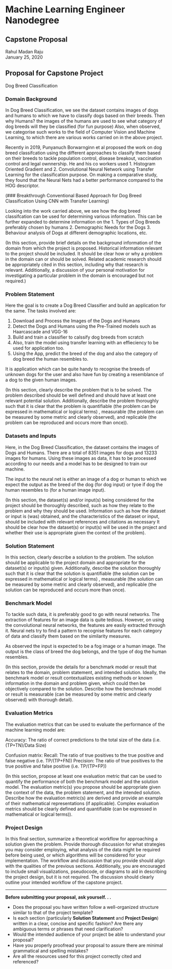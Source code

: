 # Machine Learning Engineer Nanodegree
## Capstone Proposal
Rahul Madan Raju  
January 25, 2020

## Proposal for Capstone Project
Dog Breed Classification

### Domain Background

In Dog Breed Classification, we see the dataset contains images of dogs and humans to which we have to classify dogs based on their breeds. Then why Humans? the images of the humans are used to see what category of dog breeds will they be classified (for fun purpose)
Also, when observed, we categorise such works to the field of Computer Vision and Machine Learning, to which there are various works carried on in the above project. 

Recently in 2019, Punyanuch Borwarnginn et al proposed the work on dog breed classifcation using the different approaches to classify them based on their breeds to tackle population control, disease breakout, vaccination control and legal ownnership. He and his co workers used 1. Histogram Oriented Gradient and 2. Convolutional Neural Network using Transfer Learning for the classification purpose. On making a comparative study, they found that the Neural Nets had a better performance compared to the HOG descriptor. 

(### Breakthrough Conventional Based Approach for Dog Breed Classification Using CNN with Transfer Learning)

Looking into the work carried above, we see how the dog breed classifcation can be used for determining various information. This can be further expanded to determine information on the 1. Types of Dog Breeds preferably chosen by humans 2. Demographic Needs for the Dogs 3. Behaviour analysis of Dogs at different demographic locations, etc.

(In this section, provide brief details on the background information of the domain from which the project is proposed. Historical information relevant to the project should be included. It should be clear how or why a problem in the domain can or should be solved. Related academic research should be appropriately cited in this section, including why that research is relevant. Additionally, a discussion of your personal motivation for investigating a particular problem in the domain is encouraged but not required.)

### Problem Statement

Here the goal is to create a Dog Breed Classifier and build an application for the same. The tasks involved are:
1. Download and Process the Images of the Dogs and Humans
2. Detect the Dogs and Humans using the Pre-Trained models such as Haarcascade and VGG-16
3. Build and train a classifier to calssify dog breeds from scratch
4. Also, train the model using transfer learning with an effieciency to be used for application too.
5. Using the App, predict the breed of the dog and also the category of dog breed the human resembles to.

It is application which can be quite handy to recognise the breeds of unknown dogs for the user and also have fun by creating a resemblance of a dog to the given human images.

(In this section, clearly describe the problem that is to be solved. The problem described should be well defined and should have at least one relevant potential solution. Additionally, describe the problem thoroughly such that it is clear that the problem is quantifiable (the problem can be expressed in mathematical or logical terms) , measurable (the problem can be measured by some metric and clearly observed), and replicable (the problem can be reproduced and occurs more than once)).

### Datasets and Inputs

Here, in the Dog Breed Classification, the dataset contains the images of Dogs and Humans. There are a total of 8351 images for dogs and 13233 images for humans. Using these images as data, it has to be processed according to our needs and a model has to be designed to train our machine. 

The input to the neural net is either an image of a dog or human to which we expect the output as the breed of the dog (for dog input) or tyoe if dog the human resembles to (for a human image input). 

(In this section, the dataset(s) and/or input(s) being considered for the project should be thoroughly described, such as how they relate to the problem and why they should be used. Information such as how the dataset or input is (was) obtained, and the characteristics of the dataset or input, should be included with relevant references and citations as necessary It should be clear how the dataset(s) or input(s) will be used in the project and whether their use is appropriate given the context of the problem).

### Solution Statement

In this section, clearly describe a solution to the problem. The solution should be applicable to the project domain and appropriate for the dataset(s) or input(s) given. Additionally, describe the solution thoroughly such that it is clear that the solution is quantifiable (the solution can be expressed in mathematical or logical terms) , measurable (the solution can be measured by some metric and clearly observed), and replicable (the solution can be reproduced and occurs more than once).

### Benchmark Model

To tackle such data, it is preferably good to go with neural networks. The extraction of features for an image data is quite tedious. However, on using the convolutional neural networks, the features are easily extracted through it. Neural nets try to find a pattern to recognise features for each category of data and classify them based on the similarity measures.

As observed the input is expected to be a fog image or a human image. The output is the class of breed the dog belongs, and the type of dog the human resembles.

(In this section, provide the details for a benchmark model or result that relates to the domain, problem statement, and intended solution. Ideally, the benchmark model or result contextualizes existing methods or known information in the domain and problem given, which could then be objectively compared to the solution. Describe how the benchmark model or result is measurable (can be measured by some metric and clearly observed) with thorough detail).

### Evaluation Metrics

The evaluation metrics that can be used to evaluate the performance of the machine learning model are:

Accuracy: The ratio of correct predictions to the total size of the data (i.e. (TP+TN)/Data Size)

Confusion matrix:
Recall: The ratio of true positives to the true positive and false negative (i.e. TP/(TP+FN))
Precision: The ratio of true positives to the true positive and false positive (i.e. TP/(TP+FP))

(In this section, propose at least one evaluation metric that can be used to quantify the performance of both the benchmark model and the solution model. The evaluation metric(s) you propose should be appropriate given the context of the data, the problem statement, and the intended solution. Describe how the evaluation metric(s) are derived and provide an example of their mathematical representations (if applicable). Complex evaluation metrics should be clearly defined and quantifiable (can be expressed in mathematical or logical terms)).

### Project Design

In this final section, summarize a theoretical workflow for approaching a solution given the problem. Provide thorough discussion for what strategies you may consider employing, what analysis of the data might be required before being used, or which algorithms will be considered for your implementation. The workflow and discussion that you provide should align with the qualities of the previous sections. Additionally, you are encouraged to include small visualizations, pseudocode, or diagrams to aid in describing the project design, but it is not required. The discussion should clearly outline your intended workflow of the capstone project.

-----------

**Before submitting your proposal, ask yourself. . .**

- Does the proposal you have written follow a well-organized structure similar to that of the project template?
- Is each section (particularly **Solution Statement** and **Project Design**) written in a clear, concise and specific fashion? Are there any ambiguous terms or phrases that need clarification?
- Would the intended audience of your project be able to understand your proposal?
- Have you properly proofread your proposal to assure there are minimal grammatical and spelling mistakes?
- Are all the resources used for this project correctly cited and referenced?
